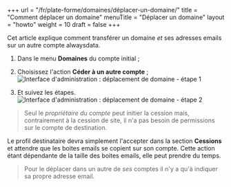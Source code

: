 +++
url = "/fr/plate-forme/domaines/déplacer-un-domaine/"
title = "Comment déplacer un domaine"
menuTitle = "Déplacer un domaine"
layout = "howto"
weight = 10
draft = false
+++

Cet article explique comment transférer un domaine _et_ ses adresses emails sur un autre compte alwaysdata.

1. Dans le menu **Domaines** du compte initial ;

2. Choisissez l'action **Céder à un autre compte** ;
![Interface d'administration : déplacement de domaine - étape 1](/en/platform/domains/admin-panel_domain-move_fr.png)
3. Et suivez les étapes.
![Interface d'administration : déplacement de domaine - étape 2](/en/platform/domains/admin_panel_domain-move-2_fr.png)

> Seul le _propriétaire du compte_ peut initier la cession mais, contrairement à la cession de site, il n'a pas besoin de permissions sur le compte de destination.


Le profil destinataire devra simplement l'accepter dans la section **Cessions** et attendre que les boites emails se copient sur son compte. Cette action étant dépendante de la taille des boites emails, elle peut prendre du temps.

> Pour le déplacer dans un autre de _ses_ comptes il n'y a qu'à indiquer sa propre adresse email.

